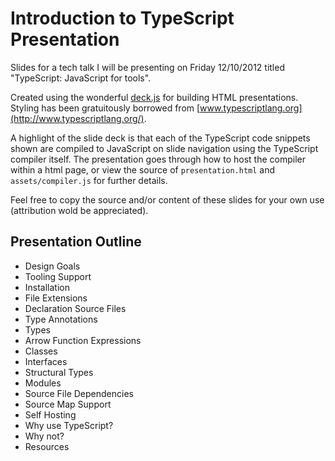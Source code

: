 # Introduction to TypeScript Presentation

Slides for a tech talk I will be presenting on Friday 12/10/2012 titled "TypeScript: JavaScript for tools".

Created using the wonderful [deck.js](http://imakewebthings.com/deck.js/) for building HTML presentations. Styling has been gratuitously borrowed from [www.typescriptlang.org](http://www.typescriptlang.org/).

A highlight of the slide deck is that each of the TypeScript code snippets shown are compiled to JavaScript on slide navigation using the TypeScript compiler itself. The presentation goes through how to host the compiler within a html page, or view the source of `presentation.html` and `assets/compiler.js` for further details.

Feel free to copy the source and/or content of these slides for your own use (attribution wold be appreciated).

## Presentation Outline

* Design Goals
* Tooling Support
* Installation
* File Extensions
* Declaration Source Files
* Type Annotations
* Types
* Arrow Function Expressions
* Classes
* Interfaces
* Structural Types
* Modules
* Source File Dependencies
* Source Map Support
* Self Hosting
* Why use TypeScript?
* Why not?
* Resources